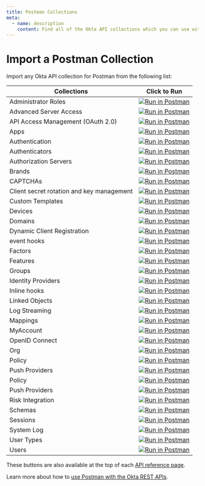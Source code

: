 ```yaml
---
title: Postman Collections
meta:
  - name: description
    content: Find all of the Okta API collections which you can use with Postman.
---
```


# Import a Postman Collection

Import any Okta API collection for Postman from the following list:

| Collections                       | Click to Run                                                                                                         |
| --------------------------------- | -------------------------------------------------------------------------------------------------------------------- |
| Administrator Roles               | [![Run in Postman](https://run.pstmn.io/button.svg)](https://app.getpostman.com/run-collection/63c73546214177bae3bf) |
| Advanced Server Access            | [![Run in Postman](https://run.pstmn.io/button.svg)](https://app.getpostman.com/run-collection/acb5d434083d512bdbb3) |
| API Access Management (OAuth 2.0) | [![Run in Postman](https://run.pstmn.io/button.svg)](https://app.getpostman.com/run-collection/6bb2f73c314171914eac) |
| Apps                              | [![Run in Postman](https://run.pstmn.io/button.svg)](https://app.getpostman.com/run-collection/febec0ced153d9cd3db1) |
| Authentication                    | [![Run in Postman](https://run.pstmn.io/button.svg)](https://app.getpostman.com/run-collection/41c71ad6815e708b504a) |
| Authenticators <ApiLifecycle access="ie" /> | [![Run in Postman](https://run.pstmn.io/button.svg)](https://app.getpostman.com/run-collection/836eb57018cba45da121) |
| Authorization Servers             | [![Run in Postman](https://run.pstmn.io/button.svg)](https://app.getpostman.com/run-collection/3db644315e549633361a) |
| Brands                            | [![Run in Postman](https://run.pstmn.io/button.svg)](https://app.getpostman.com/run-collection/8cc47beb2a20dfe078eb) |
| CAPTCHAs <ApiLifecycle access="ie" /><ApiLifecycle access="Limited GA" /> | [![Run in Postman](https://run.pstmn.io/button.svg)](https://app.getpostman.com/run-collection/c51413d80cc8e88fd101)|
| Client secret rotation and key management | [![Run in Postman](https://run.pstmn.io/button.svg)](https://app.getpostman.com/run-collection/8e9d91cef0d5ab9e9fa7) |
| Custom Templates                  | [![Run in Postman](https://run.pstmn.io/button.svg)](https://app.getpostman.com/run-collection/3f7e83cebd2d31f7d1a7) |
| Devices                           | [![Run in Postman](https://run.pstmn.io/button.svg)](https://god.postman.co/run-collection/8eeb8dd1bb6e2aa56535?action=collection%2Fimport) |
| Domains                           | [![Run in Postman](https://run.pstmn.io/button.svg)](https://app.getpostman.com/run-collection/96fbe3dea3ccd0602186) |
| Dynamic Client Registration       | [![Run in Postman](https://run.pstmn.io/button.svg)](https://app.getpostman.com/run-collection/b673d146d0974f451e39) |
| event hooks                       | [![Run in Postman](https://run.pstmn.io/button.svg)](https://app.getpostman.com/run-collection/2fdf75c2fb3319ef5e73) |
| Factors                           | [![Run in Postman](https://run.pstmn.io/button.svg)](https://app.getpostman.com/run-collection/283a99e4b49ce7f5f54d) |
| Features                          | [![Run in Postman](https://run.pstmn.io/button.svg)](https://app.getpostman.com/run-collection/e5d2bf83976120cb4546) |
| Groups                            | [![Run in Postman](https://run.pstmn.io/button.svg)](https://app.getpostman.com/run-collection/e2c0074faecec203e487) |
| Identity Providers                | [![Run in Postman](https://run.pstmn.io/button.svg)](https://app.getpostman.com/run-collection/2635b07ecc5dc2435ade) |
| Inline hooks                      | [![Run in Postman](https://run.pstmn.io/button.svg)](https://app.getpostman.com/run-collection/9aa336618148825976bc) |
| Linked Objects                    | [![Run in Postman](https://run.pstmn.io/button.svg)](https://app.getpostman.com/run-collection/3ab2cf3f197337119d34) |
| Log Streaming                     | [![Run in Postman](https://run.pstmn.io/button.svg)](https://app.getpostman.com/run-collection/cbb00ae768a0c02ea433)|
| Mappings                          | [![Run in Postman](https://run.pstmn.io/button.svg)](https://app.getpostman.com/run-collection/42f528e8de2085ef2c97) |
| MyAccount <ApiLifecycle access="ie" /><ApiLifecycle access="ea" /> | [![Run in Postman](https://run.pstmn.io/button.svg)](https://app.getpostman.com/run-collection/9cb68745dbf85ae3a871) |
| OpenID Connect                    | [![Run in Postman](https://run.pstmn.io/button.svg)](https://app.getpostman.com/run-collection/9e7ad28ca1c26870a4b0) |
| Org                               | [![Run in Postman](https://run.pstmn.io/button.svg)](https://app.getpostman.com/run-collection/2a73f5511943d1bd6611) |
| Policy                            | [![Run in Postman](https://run.pstmn.io/button.svg)](https://app.getpostman.com/run-collection/f443644517abb15117af) |
| Push Providers <ApiLifecycle access="ie" /><ApiLifecycle access="ea" />  | [![Run in Postman](https://run.pstmn.io/button.svg)](https://app.getpostman.com/run-collection/83575c0b5b075783862c) |
| Policy                            | [![Run in Postman](https://run.pstmn.io/button.svg)](https://app.getpostman.com/run-collection/f1e0184b7e6b26c558a0) |
| Push Providers <ApiLifecycle access="ie" /><ApiLifecycle access="ea" />  | [![Run in Postman](https://run.pstmn.io/button.svg)](https://god.postman.co/run-collection/7d5fdec8d458540bc745?action=collection%2Fimport) |
| Risk Integration                  | [![Run in Postman](https://run.pstmn.io/button.svg)](https://app.getpostman.com/run-collection/47546754d382762468c6) |
| Schemas                           | [![Run in Postman](https://run.pstmn.io/button.svg)](https://app.getpostman.com/run-collection/c85985861f9b277913ae) |
| Sessions                          | [![Run in Postman](https://run.pstmn.io/button.svg)](https://app.getpostman.com/run-collection/ff723148292df05bb58b) |
| System Log                        | [![Run in Postman](https://run.pstmn.io/button.svg)](https://app.getpostman.com/run-collection/3295add9e852d8728ef2) |
| User Types                        | [![Run in Postman](https://run.pstmn.io/button.svg)](https://app.getpostman.com/run-collection/519c04869c17079762f9) |
| Users                             | [![Run in Postman](https://run.pstmn.io/button.svg)](https://app.getpostman.com/run-collection/9daeb4b935a423c39009) |

These buttons are also available at the top of each [API reference page](/docs/reference/api/apps/).

Learn more about how to [use Postman with the Okta REST APIs](/code/rest/).

